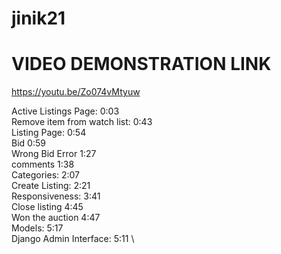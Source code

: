 # jinik21 
# VIDEO DEMONSTRATION LINK 

https://youtu.be/Zo074vMtyuw

Active Listings Page: 0:03 \
Remove item from watch list: 0:43 \
Listing Page: 0:54 \
Bid 0:59 \
Wrong Bid Error 1:27 \
comments 1:38 \
Categories: 2:07 \
Create Listing: 2:21 \
Responsiveness: 3:41 \
Close listing 4:45 \
Won the auction 4:47 \
Models: 5:17 \
Django Admin Interface: 5:11 \
